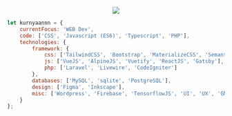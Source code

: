 <p align="center">
    <img src="https://github-profile-trophy.vercel.app/?username=kurnyaannn&theme=onedark&title=Commit,Repo,Stars,Followers&column=4&margin-w=5&no-bg=true">
</p>

```javascript
let kurnyaannn = {
    currentFocus: 'WEB Dev',
    code: ['CSS', 'Javascript (ES6)', 'Typescript', 'PHP'],
    technologies: {
        framework: {
            css: ['TailwindCSS', 'Bootstrap', 'MaterializeCSS', 'SemanticUI', 'UIkit'],
            js: ['VueJS', 'AlpineJS', 'Vuetify', 'ReactJS', 'Gatsby'],
            php: ['Laravel', 'Livewire', 'CodeIgniter']
        },
        databases: ['MySQL', 'sqlite', 'PostgreSQL'],
        design: ['Figma', 'Inkscape'],
        misc: ['Wordpress', 'Firebase', 'TensorflowJS', 'UI', 'UX', 'GNU/Linux', 'Git', 'Netlify', 'Heroku']
    }
};
```
